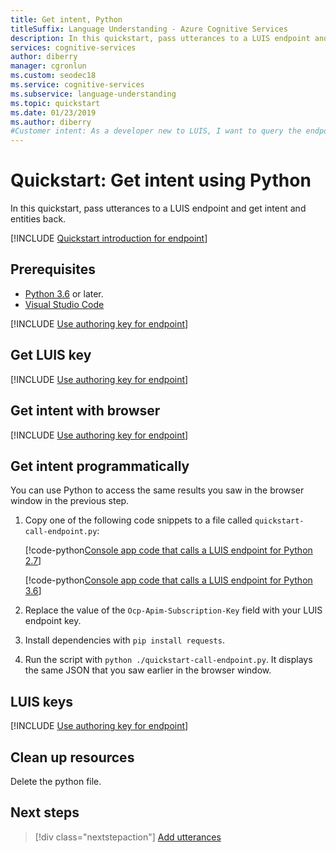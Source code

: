 ```yaml
---
title: Get intent, Python
titleSuffix: Language Understanding - Azure Cognitive Services
description: In this quickstart, pass utterances to a LUIS endpoint and get intent and entities back.
services: cognitive-services
author: diberry
manager: cgronlun
ms.custom: seodec18
ms.service: cognitive-services
ms.subservice: language-understanding
ms.topic: quickstart
ms.date: 01/23/2019
ms.author: diberry
#Customer intent: As a developer new to LUIS, I want to query the endpoint of a published model using Python. 
---
```


# Quickstart: Get intent using Python
In this quickstart, pass utterances to a LUIS endpoint and get intent and entities back.

[!INCLUDE [Quickstart introduction for endpoint](../../../includes/cognitive-services-luis-qs-endpoint-intro-para.md)]

## Prerequisites

* [Python 3.6](https://www.python.org/downloads/) or later.
* [Visual Studio Code](https://code.visualstudio.com/)

[!INCLUDE [Use authoring key for endpoint](../../../includes/cognitive-services-luis-qs-endpoint-luis-repo-note.md)]

## Get LUIS key

[!INCLUDE [Use authoring key for endpoint](../../../includes/cognitive-services-luis-qs-endpoint-get-key-para.md)]

## Get intent with browser

[!INCLUDE [Use authoring key for endpoint](../../../includes/cognitive-services-luis-qs-endpoint-browser-para.md)]

## Get intent  programmatically

You can use Python to access the same results you saw in the browser window in the previous step.

1. Copy one of the following code snippets to a file called `quickstart-call-endpoint.py`:

   [!code-python[Console app code that calls a LUIS endpoint for Python 2.7](~/samples-luis/documentation-samples/quickstarts/analyze-text/python/2.x/quickstart-call-endpoint-2-7.py)]

   [!code-python[Console app code that calls a LUIS endpoint for Python 3.6](~/samples-luis/documentation-samples/quickstarts/analyze-text/python/3.x/quickstart-call-endpoint-3-6.py)]

2. Replace the value of the `Ocp-Apim-Subscription-Key` field with your LUIS endpoint key.

3. Install dependencies with `pip install requests`.

4. Run the script with `python ./quickstart-call-endpoint.py`. It displays the same JSON that you saw earlier in the browser window.

## LUIS keys

[!INCLUDE [Use authoring key for endpoint](../../../includes/cognitive-services-luis-qs-endpoint-key-usage-para.md)]

## Clean up resources
Delete the python file. 

## Next steps

> [!div class="nextstepaction"]
> [Add utterances](luis-get-started-python-add-utterance.md)
